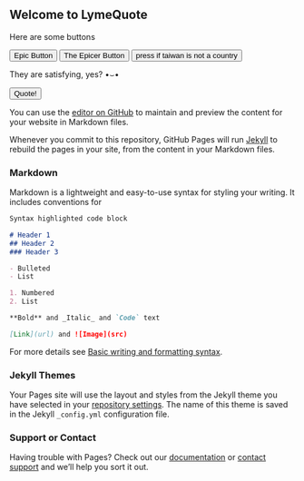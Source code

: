 ## Welcome to LymeQuote

<p>Here are some buttons</p>
<button type="button" onclick="alert('hello world')">Epic Button</button>
<button type="button" onclick="alert('pinged lmao')">The Epicer Button</button>
<button type="button" onclick="alert('+1000000 social credit points (>◡◔✿)')">press if taiwan is not a country</button>
<p>They are satisfying, yes? •⌣•</p>

<button onClick="random_quote()">Quote!</button>


<script>
class Quote {
  constructor(text, author) {
    this.text = text;
    this.author = author;
  }
}

quotes = [
    new Quote("Education is the most powerful weapon which you can use to change the world.", "Nelson Mandela"), 
    new Quote("Out of suffering have emerged the strongest souls; the most massive characters are seared with scars.", "Edwin Hubbel Chapin"),
    new Quote("Why is the medical community complacently treating patients with inflammatory autoimmune diseases with immunosuppresives when these drugs only treat symptoms — not root cause — and put patients at greater risk for developing potentially life-threatening opportunistic infections and cancers?", "Neil Spector, MD"),
    new Quote("Three things cannot long be hidden: the sun, the moon, and the truth.","Buddha"),
    new Quote("Wisdom begins in wonder.","Socrates")
  ]

function print_quotes() {
  for (let i = 0; i < quotes.length; i++) {
    document.write(quotes[i].text + " - " + quotes[i].author + "<br>");
  }
}

var index
var old_index
function random_quote() {
  old_index = index
  
  while (index === old_index) {
    index = Math.floor(Math.random() * quotes.length);
  }

  document.getElementById("quote").innerHTML = quotes[index].text + " — " + quotes[index].author + "<br>";
}

random_quote();
document.getElementById("quote").innerHTML = quotes[index].text + " — " + quotes[index].author + "<br>";
</script>

You can use the [editor on GitHub](https://github.com/aco4/LymeQuote/edit/gh-pages/index.md) to maintain and preview the content for your website in Markdown files.

Whenever you commit to this repository, GitHub Pages will run [Jekyll](https://jekyllrb.com/) to rebuild the pages in your site, from the content in your Markdown files.

### Markdown

Markdown is a lightweight and easy-to-use syntax for styling your writing. It includes conventions for

```markdown
Syntax highlighted code block

# Header 1
## Header 2
### Header 3

- Bulleted
- List

1. Numbered
2. List

**Bold** and _Italic_ and `Code` text

[Link](url) and ![Image](src)
```

For more details see [Basic writing and formatting syntax](https://docs.github.com/en/github/writing-on-github/getting-started-with-writing-and-formatting-on-github/basic-writing-and-formatting-syntax).

### Jekyll Themes

Your Pages site will use the layout and styles from the Jekyll theme you have selected in your [repository settings](https://github.com/aco4/LymeQuote/settings/pages). The name of this theme is saved in the Jekyll `_config.yml` configuration file.

### Support or Contact

Having trouble with Pages? Check out our [documentation](https://docs.github.com/categories/github-pages-basics/) or [contact support](https://support.github.com/contact) and we’ll help you sort it out.
